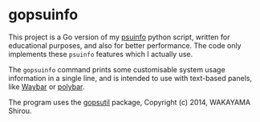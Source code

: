 # gopsuinfo

This project is a Go version of my [psuinfo](https://github.com/nwg-piotr/psuinfo) python script, written for educational purposes, and also for better performance.
The code only implements these `psuinfo` features which I actually use.

The `gopsuinfo` command prints some customisable system usage information in a single line, and is intended to use with text-based panels, like [Waybar](https://github.com/Alexays/Waybar) or [polybar](https://github.com/polybar/polybar).

The program uses the [gopsutil](https://github.com/shirou/gopsutil) package, Copyright (c) 2014, WAKAYAMA Shirou.
